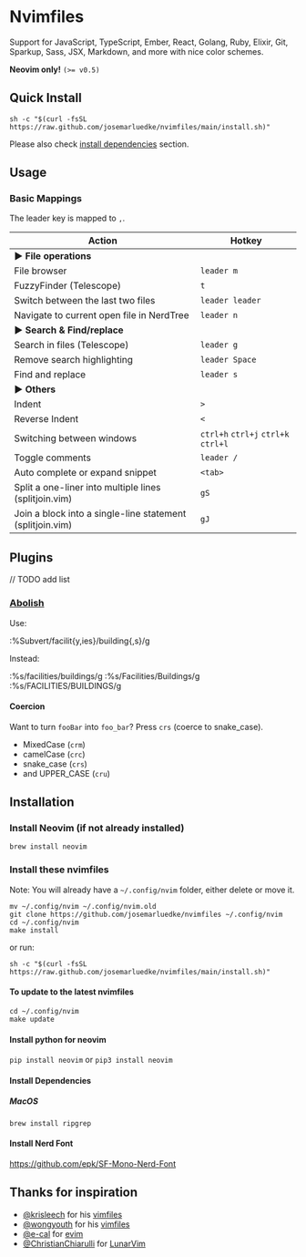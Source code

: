 # Nvimfiles

Support for JavaScript, TypeScript, Ember, React, Golang, Ruby, Elixir, Git,
Sparkup, Sass, JSX, Markdown, and more with nice color schemes.

**Neovim only!** `(>= v0.5)`

## Quick Install

```
sh -c "$(curl -fsSL https://raw.github.com/josemarluedke/nvimfiles/main/install.sh)"
```

Please also check [install dependencies](#install-dependencies) section.

## Usage

### Basic Mappings

The leader key is mapped to `,`.

Action | Hotkey
--------------------------------------------------------- | -----------------
**▶ File operations**                                     |
File browser                                              | `leader m`
FuzzyFinder (Telescope)                                   | `t`
Switch between the last two files                         | `leader leader`
Navigate to current open file in NerdTree                 | `leader n`
**▶ Search & Find/replace**                               |
Search in files (Telescope)                               | `leader g`
Remove search highlighting                                | `leader Space`
Find and replace                                          | `leader s`
**▶ Others**                                              |
Indent                                                    | `>` 
Reverse Indent                                            | `<`
Switching between windows                                 | `ctrl+h` `ctrl+j` `ctrl+k` `ctrl+l`
Toggle comments                                           | `leader /`
Auto complete or expand snippet                           | `<tab>`
Split a one-liner into multiple lines (splitjoin.vim)     | `gS`
Join a block into a single-line statement (splitjoin.vim) | `gJ`

## Plugins

// TODO add list


### [Abolish](https://github.com/tpope/vim-abolish)

Use:

  :%Subvert/facilit{y,ies}/building{,s}/g

Instead:

  :%s/facilities/buildings/g
  :%s/Facilities/Buildings/g
  :%s/FACILITIES/BUILDINGS/g

#### Coercion

Want to turn `fooBar` into `foo_bar`? Press `crs` (coerce to snake\_case).

- MixedCase (`crm`)
- camelCase (`crc`)
- snake\_case (`crs`)
- and UPPER\_CASE (`cru`)

## Installation

### Install Neovim (if not already installed)

```
brew install neovim
```

### Install these nvimfiles

Note: You will already have a `~/.config/nvim` folder, either delete or move it.

    mv ~/.config/nvim ~/.config/nvim.old
    git clone https://github.com/josemarluedke/nvimfiles ~/.config/nvim
    cd ~/.config/nvim
    make install

or run:

    sh -c "$(curl -fsSL https://raw.github.com/josemarluedke/nvimfiles/main/install.sh)"

#### To update to the latest nvimfiles

    cd ~/.config/nvim
    make update

#### Install python for neovim

`pip install neovim` or `pip3 install neovim`

#### Install Dependencies

##### MacOS

    brew install ripgrep

#### Install Nerd Font

https://github.com/epk/SF-Mono-Nerd-Font

## Thanks for inspiration

- [@krisleech](https://github.com/krisleech) for his [vimfiles](https://github.com/krisleech/vimfiles/)
- [@wongyouth](https://github.com/wongyouth) for his [vimfiles](https://github.com/wongyouth/vimfiles)
- [@e-cal](https://github.com/e-cal) for [evim](https://github.com/e-cal/evim)
- [@ChristianChiarulli](https://github.com/ChristianChiarulli) for [LunarVim](https://github.com/ChristianChiarulli/LunarVim)

